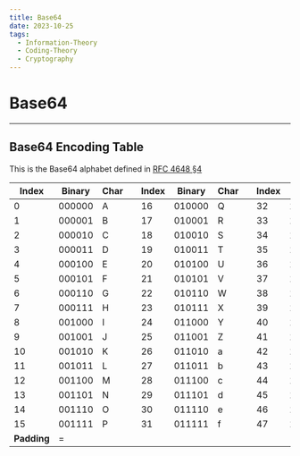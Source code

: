 ```yaml
---
title: Base64
date: 2023-10-25
tags:
  - Information-Theory
  - Coding-Theory
  - Cryptography
---
```


# Base64

---

## Base64 Encoding Table

This is the Base64 alphabet defined in [RFC 4648 §4](https://datatracker.ietf.org/doc/html/rfc4648#section-4)

| Index       | Binary | Char |     | Index | Binary | Char |     | Index | Binary | Char |     | Index | Binary | Char |
| ----------- | ------ | ---- | --- | ----- | ------ | ---- | --- | ----- | ------ | ---- | --- | ----- | ------ | ---- |
| 0           | 000000 | A    |     | 16    | 010000 | Q    |     | 32    | 100000 | g    |     | 48    | 110000 | w    |
| 1           | 000001 | B    |     | 17    | 010001 | R    |     | 33    | 100001 | h    |     | 49    | 110001 | x    |
| 2           | 000010 | C    |     | 18    | 010010 | S    |     | 34    | 100010 | i    |     | 50    | 110010 | y    |
| 3           | 000011 | D    |     | 19    | 010011 | T    |     | 35    | 100011 | j    |     | 51    | 110011 | z    |
| 4           | 000100 | E    |     | 20    | 010100 | U    |     | 36    | 100100 | k    |     | 52    | 110100 | 0    |
| 5           | 000101 | F    |     | 21    | 010101 | V    |     | 37    | 100101 | l    |     | 53    | 110101 | 1    |
| 6           | 000110 | G    |     | 22    | 010110 | W    |     | 38    | 100110 | m    |     | 54    | 110110 | 2    |
| 7           | 000111 | H    |     | 23    | 010111 | X    |     | 39    | 100111 | n    |     | 55    | 110111 | 3    |
| 8           | 001000 | I    |     | 24    | 011000 | Y    |     | 40    | 101000 | o    |     | 56    | 111000 | 4    |
| 9           | 001001 | J    |     | 25    | 011001 | Z    |     | 41    | 101001 | p    |     | 57    | 111001 | 5    |
| 10          | 001010 | K    |     | 26    | 011010 | a    |     | 42    | 101010 | q    |     | 58    | 111010 | 6    |
| 11          | 001011 | L    |     | 27    | 011011 | b    |     | 43    | 101011 | r    |     | 59    | 111011 | 7    |
| 12          | 001100 | M    |     | 28    | 011100 | c    |     | 44    | 101100 | s    |     | 60    | 111100 | 8    |
| 13          | 001101 | N    |     | 29    | 011101 | d    |     | 45    | 101101 | t    |     | 61    | 111101 | 9    |
| 14          | 001110 | O    |     | 30    | 011110 | e    |     | 46    | 101110 | u    |     | 62    | 111110 | +    |
| 15          | 001111 | P    |     | 31    | 011111 | f    |     | 47    | 101111 | v    |     | 62    | 111111 | /    |
| **Padding** | =      |
